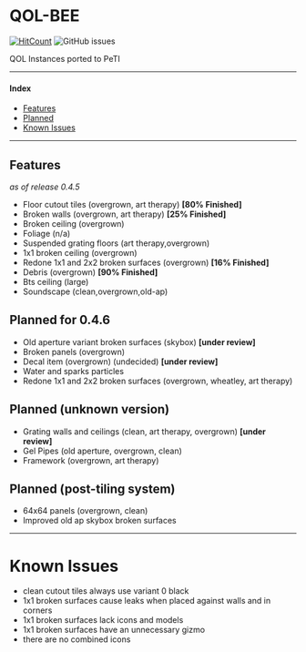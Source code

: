 # QOL-BEE
[![HitCount](http://hits.dwyl.com/koerismo/QOL-BEE.svg)](http://hits.dwyl.com/koerismo/QOL-BEE)
![GitHub issues](https://img.shields.io/github/issues/koerismo/QOL-BEE?color=333&style=flat-square)
 
 QOL Instances ported to PeTI

***
#### Index
- [Features](https://github.com/koerismo/QOL-BEE#features)
- [Planned](https://github.com/koerismo/QOL-BEE#planned-for-046)
- [Known Issues](https://github.com/koerismo/QOL-BEE#known-issues)
***


## Features
*as of release 0.4.5*
- Floor cutout tiles (overgrown, art therapy) **[80% Finished]**
- Broken walls (overgrown, art therapy) **[25% Finished]**
- Broken ceiling (overgrown)
- Foliage (n/a)
- Suspended grating floors (art therapy,overgrown)
- 1x1 broken ceiling (overgrown)
- Redone 1x1 and 2x2 broken surfaces (overgrown) **[16% Finished]**
- Debris (overgrown) **[90% Finished]**
- Bts ceiling (large)
- Soundscape (clean,overgrown,old-ap)

## Planned for 0.4.6
- Old aperture variant broken surfaces (skybox) **\[under review\]**
- Broken panels (overgrown)
- Decal item (overgrown) (undecided) **\[under review\]**
- Water and sparks particles
- Redone 1x1 and 2x2 broken surfaces (overgrown, wheatley, art therapy)

## Planned (unknown version)
- Grating walls and ceilings (clean, art therapy, overgrown) **\[under review\]**
- Gel Pipes (old aperture, overgrown, clean)
- Framework (overgrown, art therapy)

## Planned (post-tiling system)
- 64x64 panels (overgrown, clean)
- Improved old ap skybox broken surfaces

***

# Known Issues
- clean cutout tiles always use variant 0 black
- 1x1 broken surfaces cause leaks when placed against walls and in corners
- 1x1 broken surfaces lack icons and models
- 1x1 broken surfaces have an unnecessary gizmo
- there are no combined icons
